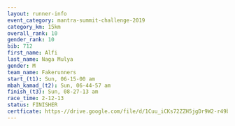 ```yaml
---
layout: runner-info 
event_category: mantra-summit-challenge-2019 
category_km: 15km 
overall_rank: 10
gender_rank: 10
bib: 712
first_name: Alfi
last_name: Naga Mulya
gender: M
team_name: Fakerunners
start_(t1): Sun, 06-15-00 am
mbah_kamad_(t2): Sun, 06-44-57 am
finish_(t3): Sun, 08-27-13 am
race_time: 2-12-13
status: FINISHER
certficate: https-//drive.google.com/file/d/1Cuu_iCKs72ZZH5jgDr9W2-r49bfWcrUT/view?usp=sharing
---
```

